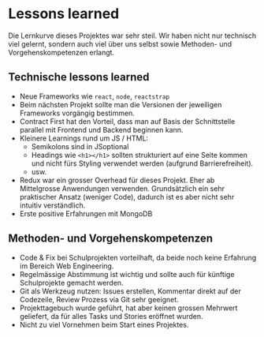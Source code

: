 # Lessons learned

Die Lernkurve dieses Projektes war sehr steil. Wir haben nicht nur technisch viel gelernt, sondern auch
viel über uns selbst sowie Methoden- und Vorgehenskompetenzen erlangt.

## Technische lessons learned
* Neue Frameworks wie `react`, `node`, `reactstrap`
* Beim nächsten Projekt sollte man die Versionen der jeweiligen Frameworks vorgängig bestimmen.
* Contract First hat den Vorteil, dass man auf Basis der Schnittstelle parallel mit Frontend und Backend beginnen kann.
* Kleinere Learnings rund um JS / HTML: 
  * Semikolons sind in JSoptional
  * Headings wie `<h1></h1>` sollten strukturiert auf eine Seite kommen und nicht fürs Styling verwendet werden (aufgrund Barrierefreiheit).
  * usw.
* Redux war ein grosser Overhead für dieses Projekt. Eher ab Mittelgrosse Anwendungen verwenden. Grundsätzlich ein sehr praktischer 
Ansatz (weniger Code), dadurch ist es aber nicht sehr intuitiv verständlich.
* Erste positive Erfahrungen mit MongoDB

## Methoden- und Vorgehenskompetenzen
* Code & Fix bei Schulprojekten vorteilhaft, da beide noch keine Erfahrung im Bereich Web Engineering.
* Regelmässige Abstimmung ist wichtig und sollte auch für künftige Schulprojekte gemacht werden.
* Git als Werkzeug nutzen: Issues erstellen, Kommentar direkt auf der Codezeile, Review Prozess via Git sehr geeignet.
* Projekttagebuch wurde geführt, hat aber keinen grossen Mehrwert geliefert, da für alles Tasks und Stories eröffnet wurden.
* Nicht zu viel Vornehmen beim Start eines Projektes.